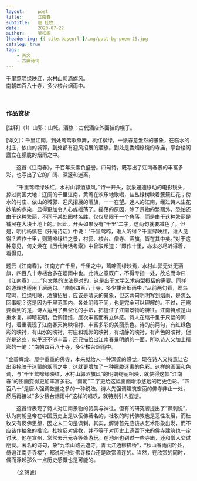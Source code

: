 ```yaml
---
layout:     post
title:      江南春
subtitle:   唐 杜牧
date:       2020-07-22
author:     听松阁
}header-img: {{ site.baseurl }/img/post-bg-poem-25.jpg
catalog: true
tags:
    - 美文
    - 古典诗词
---
```



千里莺啼绿映红，水村山郭酒旗风。<br>
南朝四百八十寺，多少楼台烟雨中。<br>

<br>

### 作品赏析
[注释]（1）山郭：山城。酒旗：古代酒店外面挂的幌子。

[译文]：千里江南，到处莺莺歌燕舞，桃红柳绿，一派春意盎然的景象，在临水的村庄，依山的城郭，到处都有迎风招展的酒旗。到处是香烟缭绕的寺庙，亭台楼阁矗立在朦胧的烟雨之中。

　　这首《江南春》，千百年来素负盛誉。四句诗，既写出了江南春景的丰富多彩，也写出了它的广阔、深邃和迷离。

　　“千里莺啼绿映红，水村山郭酒旗风。”诗一开头，就象迅速移动的电影镜头，掠过南国大地：辽阔的千里江南，黄莺在欢乐地歌唱，丛丛绿树映着簇簇红花；傍水的村庄、依山的城郭、迎风招展的酒旗，一一在望。迷人的江南，经过诗人生花妙笔的点染，显得更加令人心旌摇荡了。摇荡的原因，除了景物的繁丽外，恐怕还由于这种繁丽，不同于某处园林名胜，仅仅局限于一个角落，而是由于这种繁丽是铺展在大块土地上的。因此，开头如果没有“千里”二字，这两句就要减色了。但是，明代杨慎在《升庵诗话》中说：“千里莺啼，谁人听得？千里绿映红，谁人见得？若作十里，则莺啼绿红之景，村郭、楼台、僧寺、酒旗，皆在其中矣。”对于这种意见，何文焕在《历代诗话考索》中曾驳斥道：“即作十里，亦未必尽听得着，看得见。
  
  题云《江南春》，江南方广千里，千里之中，莺啼而绿映焉，水村山郭无处无酒旗，四百八十寺楼台多在烟雨中也。此诗之意既广，不得专指一处，故总而命曰《江南春》……”何文焕的说法是对的，这是出于文学艺术典型概括的需要。同样的道理也适用于后两句。“南朝四百八十寺，多少楼台烟雨中。”从前两句看，莺鸟啼鸣，红绿相映，酒旗招展，应该是晴天的景象，但这两句明明写到烟雨，是怎么回事呢？这是因为千里范围内，各处阴晴不同，也是完全可以理解的。不过，还需要看到的是，诗人运用了典型化的手法，把握住了江南景物的特征。江南特点是山重水复，柳暗花明，色调错综，层次丰富而有立体感。诗人在缩千里于尺幅的同时，着重表现了江南春天掩映相衬、丰富多彩的美丽景色。诗的前两句，有红绿色彩的映衬，有山水的映衬，村庄和城郭的映衬，有动静的映衬，有声色的映衬。但光是这些，似乎还不够丰富，还只描绘出江南春景明朗的一面。所以诗人又加上精彩的一笔：“南朝四百八十寺，多少楼台烟雨中。
  
  ”金碧辉煌、屋宇重重的佛寺，本来就给人一种深邃的感觉，现在诗人又特意让它出没掩映于迷蒙的烟雨之中，这就更增加了一种朦胧迷离的色彩。这样的画面和色调，与“千里莺啼绿映红，水村山郭酒旗风”的明朗绚丽相映，就使得这幅“江南春”的图画变得更加丰富多彩。“南朝”二字更给这幅画面增添悠远的历史色彩。“四百八十”是唐人强调数量之多的一种说法。诗人先强调建筑宏丽的佛寺非止一处，然后再接以“多少楼台烟雨中”这样的唱叹，就特别引人遐想。

　　这首诗表现了诗人对江南景物的赞美与神往。但有的研究者提出了“讽刺说”，认为南朝皇帝在中国历史上是以佞佛著名的，杜牧的时代佛教也是恶性发展，而杜牧又有反佛思想，因之末二句是讽刺。其实，解诗首先应该从艺术形象出发，而不应该作抽象的推论。杜牧反对佛教，并不等于对历史上遗留下来的佛寺建筑也一定讨厌。他在宣州，常常去开元寺等处游玩。在池州也到过一些寺庙，还和僧人交过朋友。著名的诗句，象“九华山路云遮寺，青弋江边柳拂桥”，“秋山春雨闲吟处，倚遍江南寺寺楼”，都说明他对佛寺楼台还是欣赏流连的。当然，在欣赏的同时，偶而浮起那么一点历史感慨也是可能的。

　　（余恕诚）

